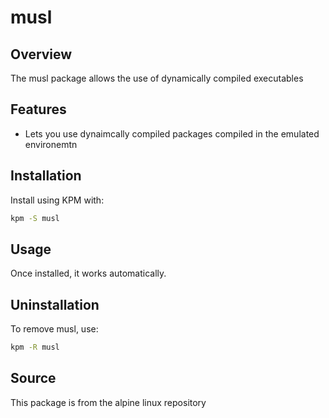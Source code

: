 # musl

## Overview
The musl package allows the use of dynamically compiled executables

## Features
- Lets you use dynaimcally compiled packages compiled in the emulated environemtn

## Installation
Install using KPM with:
```bash
kpm -S musl
```

## Usage
Once installed, it works automatically.

## Uninstallation
To remove musl, use:
```bash
kpm -R musl
```

## Source
This package is from the alpine linux repository
